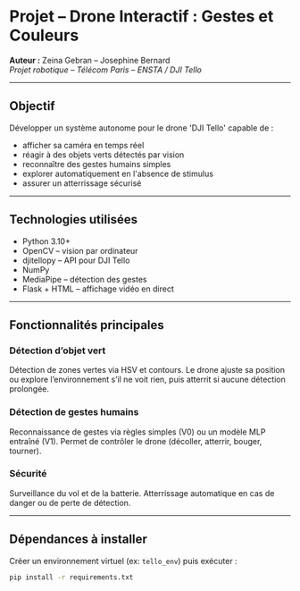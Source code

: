 # Projet – Drone Interactif : Gestes et Couleurs

**Auteur :** Zeina Gebran – Josephine Bernard  
*Projet robotique – Télécom Paris – ENSTA / DJI Tello*

---

## Objectif

Développer un système autonome pour le drone 'DJI Tello' capable de :
* afficher sa caméra en temps réel
* réagir à des objets verts détectés par vision
* reconnaître des gestes humains simples
* explorer automatiquement en l'absence de stimulus
* assurer un atterrissage sécurisé

---

## Technologies utilisées

* Python 3.10+
* OpenCV – vision par ordinateur
* djitellopy – API pour DJI Tello
* NumPy
* MediaPipe – détection des gestes
* Flask + HTML – affichage vidéo en direct

---
## Fonctionnalités principales

### Détection d’objet vert
Détection de zones vertes via HSV et contours. Le drone ajuste sa position ou explore l’environnement s’il ne voit rien, puis atterrit si aucune détection prolongée.

### Détection de gestes humains
Reconnaissance de gestes via règles simples (V0) ou un modèle MLP entraîné (V1). Permet de contrôler le drone (décoller, atterrir, bouger, tourner).

### Sécurité
Surveillance du vol et de la batterie. Atterrissage automatique en cas de danger ou de perte de détection.

---

## Dépendances à installer

Créer un environnement virtuel (ex: `tello_env`) puis exécuter :

```bash
pip install -r requirements.txt


